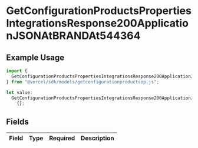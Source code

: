 # GetConfigurationProductsPropertiesIntegrationsResponse200ApplicationJSONAtBRANDAt544364

## Example Usage

```typescript
import {
  GetConfigurationProductsPropertiesIntegrationsResponse200ApplicationJSONAtBRANDAt544364,
} from "@vercel/sdk/models/getconfigurationproductsop.js";

let value:
  GetConfigurationProductsPropertiesIntegrationsResponse200ApplicationJSONAtBRANDAt544364 =
    {};
```

## Fields

| Field       | Type        | Required    | Description |
| ----------- | ----------- | ----------- | ----------- |
